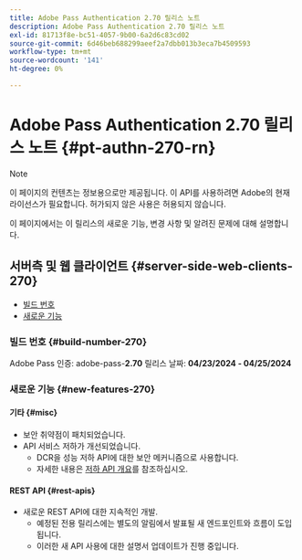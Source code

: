 ```yaml
---
title: Adobe Pass Authentication 2.70 릴리스 노트
description: Adobe Pass Authentication 2.70 릴리스 노트
exl-id: 81713f8e-bc51-4057-9b00-6a2d6c83cd02
source-git-commit: 6d46beb688299aeef2a7dbb013b3eca7b4509593
workflow-type: tm+mt
source-wordcount: '141'
ht-degree: 0%

---
```


# Adobe Pass Authentication 2.70 릴리스 노트 {#pt-authn-270-rn}

>[!NOTE]
>
>이 페이지의 컨텐츠는 정보용으로만 제공됩니다. 이 API를 사용하려면 Adobe의 현재 라이선스가 필요합니다. 허가되지 않은 사용은 허용되지 않습니다.

이 페이지에서는 이 릴리스의 새로운 기능, 변경 사항 및 알려진 문제에 대해 설명합니다.

## 서버측 및 웹 클라이언트 {#server-side-web-clients-270}

* [빌드 번호](#build-number-270)
* [새로운 기능](#new-features-270)

### 빌드 번호 {#build-number-270}

Adobe Pass 인증: adobe-pass-**2.70**
릴리스 날짜: **04/23/2024 - 04/25/2024**

### 새로운 기능 {#new-features-270}

#### 기타 {#misc}

* 보안 취약점이 패치되었습니다.
* API 서비스 저하가 개선되었습니다.
   * DCR을 성능 저하 API에 대한 보안 메커니즘으로 사용합니다.
   * 자세한 내용은 [저하 API 개요](degradation-api-overview.md)를 참조하십시오.

#### REST API {#rest-apis}

* 새로운 REST API에 대한 지속적인 개발.
   * 예정된 전용 릴리스에는 별도의 알림에서 발표될 새 엔드포인트와 흐름이 도입됩니다.
   * 이러한 새 API 사용에 대한 설명서 업데이트가 진행 중입니다.
